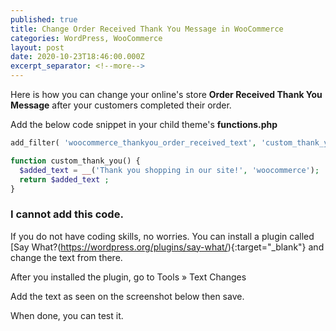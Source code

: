 ```yaml
---
published: true
title: Change Order Received Thank You Message in WooCommerce
categories: WordPress, WooCommerce
layout: post
date: 2020-10-23T18:46:00.000Z
excerpt_separator: <!--more-->
---
```


Here is how you can change your online's store **Order Received Thank You Message** after your customers completed their order.

Add the below code snippet in your child theme's **functions.php**

<!--more-->

```php
add_filter( 'woocommerce_thankyou_order_received_text', 'custom_thank_you' );

function custom_thank_you() {
  $added_text = __('Thank you shopping in our site!', 'woocommerce');
  return $added_text ;
}
```

### I cannot add this code.

If you do not have coding skills, no worries. You can install a plugin called [Say What?(https://wordpress.org/plugins/say-what/){:target="_blank"} and change the text from there.

After you installed the plugin, go to Tools &raquo; Text Changes

Add the text as seen on the screenshot below then save.

When done, you can test it.